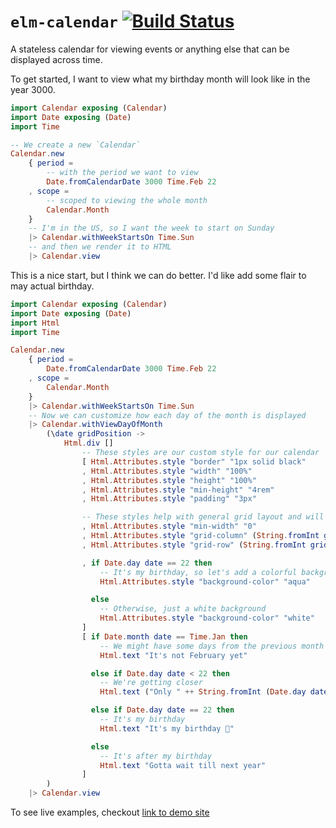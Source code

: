 # `elm-calendar` [![Build Status](https://github.com/wolfadex/elm-calendar/workflows/CI/badge.svg)](https://github.com/wolfadex/elm-calendar/actions?query=branch%3Amain)

A stateless calendar for viewing events or anything else that can be displayed across time.

To get started, I want to view what my birthday month will look like in the year 3000.

```elm
import Calendar exposing (Calendar)
import Date exposing (Date)
import Time

-- We create a new `Calendar`
Calendar.new
    { period =
        -- with the period we want to view
        Date.fromCalendarDate 3000 Time.Feb 22
    , scope =
        -- scoped to viewing the whole month
        Calendar.Month
    }
    -- I'm in the US, so I want the week to start on Sunday
    |> Calendar.withWeekStartsOn Time.Sun
    -- and then we render it to HTML
    |> Calendar.view
```

This is a nice start, but I think we can do better. I'd like add some flair to may actual birthday.

```elm
import Calendar exposing (Calendar)
import Date exposing (Date)
import Html
import Time

Calendar.new
    { period =
        Date.fromCalendarDate 3000 Time.Feb 22
    , scope =
        Calendar.Month
    }
    |> Calendar.withWeekStartsOn Time.Sun
    -- Now we can customize how each day of the month is displayed
    |> Calendar.withViewDayOfMonth
        (\date gridPosition ->
            Html.div []
                -- These styles are our custom style for our calendar
                [ Html.Attributes.style "border" "1px solid black"
                , Html.Attributes.style "width" "100%"
                , Html.Attributes.style "height" "100%"
                , Html.Attributes.style "min-height" "4rem"
                , Html.Attributes.style "padding" "3px"

                -- These styles help with general grid layout and will likely be used on every calendar
                , Html.Attributes.style "min-width" "0"
                , Html.Attributes.style "grid-column" (String.fromInt gridPosition.column)
                , Html.Attributes.style "grid-row" (String.fromInt gridPosition.row)

                , if Date.day date == 22 then
                    -- It's my birthday, so let's add a colorful background
                    Html.Attributes.style "background-color" "aqua"

                  else
                    -- Otherwise, just a white background
                    Html.Attributes.style "background-color" "white"
                ]
                [ if Date.month date == Time.Jan then
                    -- We might have some days from the previous month
                    Html.text "It's not February yet"

                  else if Date.day date < 22 then
                    -- We're getting closer
                    Html.text ("Only " ++ String.fromInt (Date.day date) " days till my birthday")

                  else if Date.day date == 22 then
                    -- It's my birthday
                    Html.text "It's my birthday 🥳"

                  else
                    -- It's after my birthday
                    Html.text "Gotta wait till next year"
                ]
        )
    |> Calendar.view
```

To see live examples, checkout [link to demo site]()
